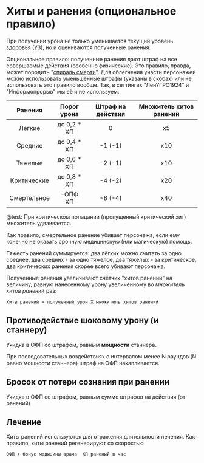# Хиты и ранения (опциональное правило)

При получении урона не только уменьшается текущий уровень здоровья (УЗ), но и оцениваются полученные ранения.

Опциональное правило: полученные ранения дают штраф на все совершаемые действия (особенно физические). Это правило,
правда, может породить "[спираль смерти](http://ru.rpg.wikia.com/wiki/Спираль_смерти)". Для облегчения участи
персонажей можно использовать уменьшенные штрафы (указаны в скобах) или не использовать это правило вообще. Так,
в сеттингах "ЛенУГРО1924" и "Информопрорыв" мы её и не используем.

|   Ранения   | Порог урона | Штраф на действия | Множитель хитов ранений |
|:-----------:|:-----------:|:-----------------:|:-----------------------:|
| Легкие      | до 0,2 * ХП |         0         |           x5            |
| Средние     | до 0,4 * ХП |        -1 (-1)    |           x10           |
| Тяжелые     | до 0,6 * ХП |        -2 (-1)    |           x10           |
| Критические | до 0,8 * ХП |        -4 (-2)    |           x20           |
| Смертельное |   -ОПФ ХП   |        -8 (-4)    |           x40           |

@test: При критическом попадании (пропущенный критический хит) множитель удваивается.

Как правило, смертельное ранение убивает персонажа, если ему конечно не оказать срочную медицинскую (или магическую)
помощь.

Тяжесть ранений суммируется: два лёгких можно считать за одно среднее, два средних - за одно тяжелое,
два тяжелых - за критическое, два критических ранения скорее всего убивают персонажа.

Полученные ранения увеличивают счётчик "хитов ранений" на величину, равную нанесенному урону увеличенному во
*множитель хитов ранений* раз:

    Хиты ранений = полученный урон X множитель хитов ранений

## Противодействие шоковому урону (и станнеру)

Укидка в ОФП со штрафом, равным **мощности** станнера.

При последовательных воздействиях с интервалом менее N раундов (N равно мощности станнера) штраф на ОФП накапливается.

## Бросок от потери сознания при ранении

Укидка в ОФП со штрафом, равным сумме штрафов на действия (от ранений)

## Лечение

Хиты ранений используются для отражения длительности лечения. Как правило, хиты ранений регенерируют со скоростью

    ОФП + бонус медицины врача  ХП ранений в час


